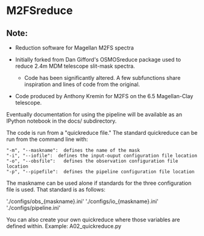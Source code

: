 M2FSreduce
=========

Note:
--- 
* Reduction software for Magellan M2FS spectra

* Initially forked from Dan Gifford's OSMOSreduce package used to reduce 2.4m MDM telescope slit-mask spectra.
   * Code has been significantly altered. A few subfunctions share inspiration and lines of code from the original.

* Code produced by Anthony Kremin for M2FS on the 6.5 Magellan-Clay telescope. 

Eventually documentation for using the pipeline will be available as an IPython notebook in the docs/ subdirectory.

The code is run from a "quickreduce file." The standard quickreduce can be run from the command
line with:

    "-m", "--maskname":  defines the name of the mask
    "-i", "--iofile":  defines the input-ouput configuration file location
    "-o", "--obsfile":   defines the observation configuration file location
    "-p", "--pipefile":  defines the pipeline configuration file location
    
The maskname can be used alone if standards for the three configuration file is used.
That standard is as follows:

'./configs/obs_{maskname}.ini'
'./configs/io_{maskname}.ini'
'./configs/pipeline.ini'

You can also create your own quickreduce where those variables are defined within. 
Example: A02_quickreduce.py

